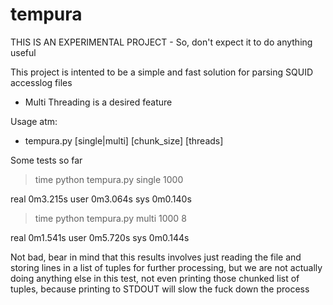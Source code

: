 # tempura

THIS IS AN EXPERIMENTAL PROJECT - So, don't expect it to do anything useful

This project is intented to be a simple and fast solution for
parsing SQUID accesslog files

- Multi Threading is a desired feature

Usage atm:
- tempura.py [single|multi] [chunk_size] [threads]

Some tests so far

> time python tempura.py single 1000

real    0m3.215s
user    0m3.064s
sys     0m0.140s

> time python tempura.py multi 1000 8

real    0m1.541s
user    0m5.720s
sys     0m0.144s

Not bad, bear in mind that this results involves just reading the file and storing lines in a list of tuples
for further processing, but we are not actually doing anything else in this test, not even printing those chunked
list of tuples, because printing to STDOUT will slow the fuck down the process
